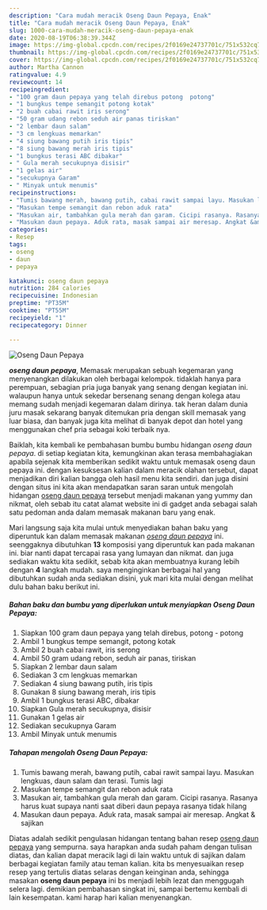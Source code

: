 ```yaml
---
description: "Cara mudah meracik Oseng Daun Pepaya, Enak"
title: "Cara mudah meracik Oseng Daun Pepaya, Enak"
slug: 1000-cara-mudah-meracik-oseng-daun-pepaya-enak
date: 2020-08-19T06:38:39.344Z
image: https://img-global.cpcdn.com/recipes/2f0169e24737701c/751x532cq70/oseng-daun-pepaya-foto-resep-utama.jpg
thumbnail: https://img-global.cpcdn.com/recipes/2f0169e24737701c/751x532cq70/oseng-daun-pepaya-foto-resep-utama.jpg
cover: https://img-global.cpcdn.com/recipes/2f0169e24737701c/751x532cq70/oseng-daun-pepaya-foto-resep-utama.jpg
author: Martha Cannon
ratingvalue: 4.9
reviewcount: 14
recipeingredient:
- "100 gram daun pepaya yang telah direbus potong  potong"
- "1 bungkus tempe semangit potong kotak"
- "2 buah cabai rawit iris serong"
- "50 gram udang rebon seduh air panas tiriskan"
- "2 lembar daun salam"
- "3 cm lengkuas memarkan"
- "4 siung bawang putih iris tipis"
- "8 siung bawang merah iris tipis"
- "1 bungkus terasi ABC dibakar"
- " Gula merah secukupnya disisir"
- "1 gelas air"
- "secukupnya Garam"
- " Minyak untuk menumis"
recipeinstructions:
- "Tumis bawang merah, bawang putih, cabai rawit sampai layu. Masukan lengkuas, daun salam dan terasi. Tumis lagi"
- "Masukan tempe semangit dan rebon aduk rata"
- "Masukan air, tambahkan gula merah dan garam. Cicipi rasanya. Rasanya harus kuat supaya nanti saat diberi daun pepaya rasanya tidak hilang"
- "Masukan daun pepaya. Aduk rata, masak sampai air meresap. Angkat &amp; sajikan"
categories:
- Resep
tags:
- oseng
- daun
- pepaya

katakunci: oseng daun pepaya 
nutrition: 284 calories
recipecuisine: Indonesian
preptime: "PT35M"
cooktime: "PT55M"
recipeyield: "1"
recipecategory: Dinner

---
```



![Oseng Daun Pepaya](https://img-global.cpcdn.com/recipes/2f0169e24737701c/751x532cq70/oseng-daun-pepaya-foto-resep-utama.jpg)

<b><i>oseng daun pepaya</i></b>, Memasak merupakan sebuah kegemaran yang menyenangkan dilakukan oleh berbagai kelompok. tidaklah hanya para perempuan, sebagian pria juga banyak yang senang dengan kegiatan ini. walaupun hanya untuk sekedar bersenang senang dengan kolega atau memang sudah menjadi kegemaran dalam dirinya. tak heran dalam dunia juru masak sekarang banyak ditemukan pria dengan skill memasak yang luar biasa, dan banyak juga kita melihat di banyak depot dan hotel yang menggunakan chef pria sebagai koki terbaik nya.



Baiklah, kita kembali ke pembahasan bumbu bumbu hidangan <i>oseng daun pepaya</i>. di setiap kegiatan kita, kemungkinan akan terasa membahagiakan apabila sejenak kita memberikan sedikit waktu untuk memasak oseng daun pepaya ini. dengan kesuksesan kalian dalam meracik olahan tersebut, dapat menjadikan diri kalian bangga oleh hasil menu kita sendiri. dan juga disini dengan situs ini kita akan mendapatkan saran saran untuk mengolah hidangan <u>oseng daun pepaya</u> tersebut menjadi makanan yang yummy dan nikmat, oleh sebab itu catat alamat website ini di gadget anda sebagai salah satu pedoman anda dalam memasak makanan baru yang enak.


Mari langsung saja kita mulai untuk menyediakan bahan baku yang diperuntuk kan dalam memasak makanan <u><i>oseng daun pepaya</i></u> ini. seenggaknya dibutuhkan <b>13</b> komposisi yang diperuntuk kan pada makanan ini. biar nanti dapat tercapai rasa yang lumayan dan nikmat. dan juga sediakan waktu kita sedikit, sebab kita akan membuatnya kurang lebih dengan <b>4</b> langkah mudah. saya menginginkan berbagai hal yang dibutuhkan sudah anda sediakan disini, yuk mari kita mulai dengan melihat dulu bahan baku berikut ini.

<!--inarticleads1-->

##### Bahan baku dan bumbu yang diperlukan untuk menyiapkan Oseng Daun Pepaya:

1. Siapkan 100 gram daun pepaya yang telah direbus, potong - potong
1. Ambil 1 bungkus tempe semangit, potong kotak
1. Ambil 2 buah cabai rawit, iris serong
1. Ambil 50 gram udang rebon, seduh air panas, tiriskan
1. Siapkan 2 lembar daun salam
1. Sediakan 3 cm lengkuas memarkan
1. Sediakan 4 siung bawang putih, iris tipis
1. Gunakan 8 siung bawang merah, iris tipis
1. Ambil 1 bungkus terasi ABC, dibakar
1. Siapkan  Gula merah secukupnya, disisir
1. Gunakan 1 gelas air
1. Sediakan secukupnya Garam
1. Ambil  Minyak untuk menumis




<!--inarticleads2-->

##### Tahapan mengolah Oseng Daun Pepaya:

1. Tumis bawang merah, bawang putih, cabai rawit sampai layu. Masukan lengkuas, daun salam dan terasi. Tumis lagi
1. Masukan tempe semangit dan rebon aduk rata
1. Masukan air, tambahkan gula merah dan garam. Cicipi rasanya. Rasanya harus kuat supaya nanti saat diberi daun pepaya rasanya tidak hilang
1. Masukan daun pepaya. Aduk rata, masak sampai air meresap. Angkat &amp; sajikan




Diatas adalah sedikit pengulasan hidangan tentang bahan resep <u>oseng daun pepaya</u> yang sempurna. saya harapkan anda sudah paham dengan tulisan diatas, dan kalian dapat meracik lagi di lain waktu untuk di sajikan dalam berbagai kegiatan family atau teman kalian. kita bs menyesuaikan resep resep yang tertulis diatas selaras dengan keinginan anda, sehingga masakan <b>oseng daun pepaya</b> ini bs menjadi lebih lezat dan menggugah selera lagi. demikian pembahasan singkat ini, sampai bertemu kembali di lain kesempatan. kami harap hari kalian menyenangkan.
